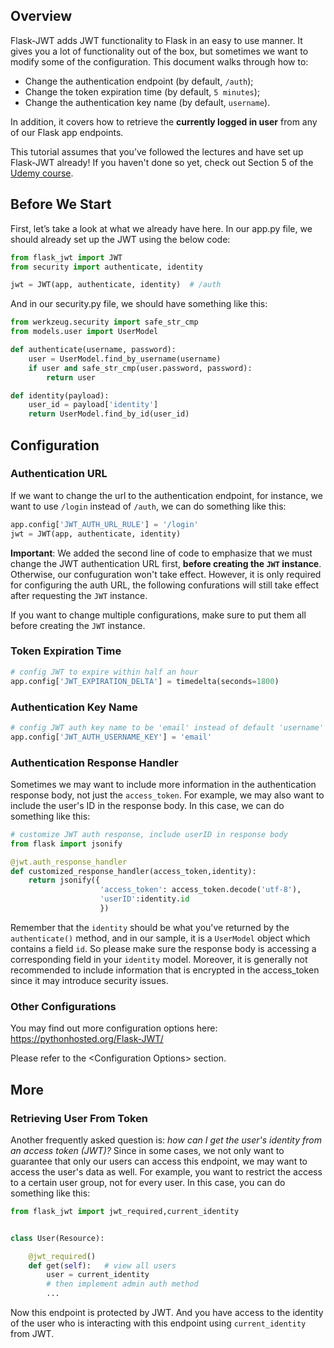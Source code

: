 ## Overview

Flask-JWT adds JWT functionality to Flask in an easy to use manner. It gives you a lot of functionality out of the box, but sometimes we want to modify some of the configuration. This document walks through how to:

* Change the authentication endpoint (by default, `/auth`);
* Change the token expiration time (by default, `5 minutes`);
* Change the authentication key name (by default, `username`).

In addition, it covers how to retrieve the **currently logged in user** from any of our Flask app endpoints.

This tutorial assumes that you’ve followed the lectures and have set up Flask-JWT already! If you haven't done so yet, check out Section 5 of the [Udemy course](https://www.udemy.com/rest-api-flask-and-python/?couponCode=GITHUB).

## Before We Start

First, let’s take a look at what we already have here.
In our app.py file, we should already set up the JWT using the below code:

```python
from flask_jwt import JWT
from security import authenticate, identity

jwt = JWT(app, authenticate, identity)  # /auth
```

And in our security.py file, we should have something like this:

```python
from werkzeug.security import safe_str_cmp
from models.user import UserModel

def authenticate(username, password):
    user = UserModel.find_by_username(username)
    if user and safe_str_cmp(user.password, password):
        return user

def identity(payload):
    user_id = payload['identity']
    return UserModel.find_by_id(user_id)
```

## Configuration

### Authentication URL

If we want to change the url to the authentication endpoint, for instance, we want to use ```/login``` instead of ```/auth```, we can do something like this:

```python
app.config['JWT_AUTH_URL_RULE'] = '/login'
jwt = JWT(app, authenticate, identity)
```

**Important**: We added the second line of code to emphasize that we must change the JWT authentication URL first, **before creating the `JWT` instance**. Otherwise, our confuguration won't take effect. However, it is only required for configuring the auth URL, the following confurations will still take effect after requesting the `JWT` instance.

If you want to change multiple configurations, make sure to put them all before creating the `JWT` instance.

### Token Expiration Time

```python
# config JWT to expire within half an hour
app.config['JWT_EXPIRATION_DELTA'] = timedelta(seconds=1800)
```

### Authentication Key Name

```python
# config JWT auth key name to be 'email' instead of default 'username'
app.config['JWT_AUTH_USERNAME_KEY'] = 'email'
```

### Authentication Response Handler

Sometimes we may want to include more information in the authentication response body, not just the `access_token`. For example, we may also want to include the user's ID in the response body. In this case, we can do something like this:

```python
# customize JWT auth response, include userID in response body
from flask import jsonify

@jwt.auth_response_handler
def customized_response_handler(access_token,identity):
    return jsonify({
                    'access_token': access_token.decode('utf-8'),
                    'userID':identity.id
                    })
```

Remember that the `identity` should be what you've returned by the `authenticate()` method, and in our sample, it is a `UserModel` object which contains a field `id`. So please make sure the response body is accessing a corresponding field in your `identity` model. Moreover, it is generally not recommended to include information that is encrypted in the access_token since it may introduce security issues.

### Other Configurations

You may find out more configuration options here: https://pythonhosted.org/Flask-JWT/

Please refer to the \<Configuration Options> section.

## More

### Retrieving User From Token

Another frequently asked question is: *how can I get the user's identity from an access token (JWT)?* Since in some cases, we not only want to guarantee that only our users can access this endpoint, we may want to access the user's data as well. For example, you want to restrict the access to a certain user group, not for every user. In this case, you can do something like this:

```python
from flask_jwt import jwt_required,current_identity


class User(Resource):

    @jwt_required()
    def get(self):   # view all users
        user = current_identity
        # then implement admin auth method
        ...
```

Now this endpoint is protected by JWT. And you have access to the identity of the user who is interacting with this endpoint using `current_identity` from JWT.

